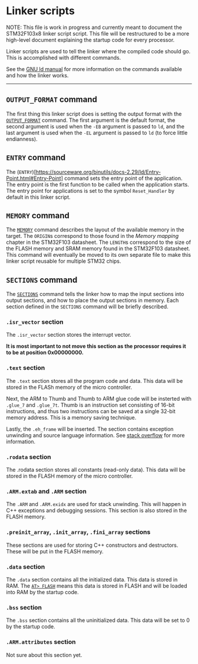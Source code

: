 # Linker scripts

NOTE: This file is work in progress and currently meant to document the STM32F103x8 linker script script. This file will be restructured to be a more high-level document explaining the startup code for every processor.

Linker scripts are used to tell the linker where the compiled code should go. This is accomplished with different commands.

See the [GNU ld manual](https://sourceware.org/binutils/docs-2.29/ld/index.html) for more information on the commands available and how the linker works.

---

## `OUTPUT_FORMAT` command
The first thing this linker script does is setting the output format with the [`OUTPUT_FORMAT`](https://sourceware.org/binutils/docs-2.29/ld/Format-Commands.html#Format-Commands) command. The first argument is the default format, the second argument is used when the `-EB` argument is passed to `ld`, and the last argument is used when the `-EL` argument is passed to `ld` (to force little endianness).

## `ENTRY` command
The (`ENTRY`)[https://sourceware.org/binutils/docs-2.29/ld/Entry-Point.html#Entry-Point] command sets the entry point of the application. The entry point is the first function to be called when the application starts. The entry point for applications is set to the symbol `Reset_Handler` by default in this linker script.

## `MEMORY` command
The [`MEMORY`](https://sourceware.org/binutils/docs-2.29/ld/MEMORY.html#MEMORY) command describes the layout of the available memory in the target. The `ORIGIN`s correspond to those found in the _Memory mapping_ chapter in the STM32F103 datasheet. The `LENGTH`s correspond to the size of the FLASH memory and SRAM memory found in the STM32F103 datasheet. This command will eventually be moved to its own separate file to make this linker script reusable for multiple STM32 chips.

## `SECTIONS` command
The [`SECTIONS`](https://sourceware.org/binutils/docs-2.29/ld/SECTIONS.html#SECTIONS) command tells the linker how to map the input sections into output sections, and how to place the output sections in memory. Each section defined in the `SECTIONS` command will be briefly described.

### `.isr_vector` section
The `.isr_vector` section stores the interrupt vector.

__It is most important to not move this section as the processor requires it to be at position 0x00000000.__


### `.text` section
The `.text` section stores all the program code and data. This data will be stored in the FLASh memory of the micro controller.

Next, the ARM to Thumb and Thumb to ARM glue code will be insterted with `.glue_7` and `.glue_7t`. Thumb is an instruction set consisting of 16-bit instructions, and thus two instructions can be saved at a single 32-bit memory address. This is a memory saving technique.

Lastly, the `.eh_frame` will be inserted. The section contains exception unwinding and source language information. See [stack overflow](https://stackoverflow.com/questions/14091231/what-do-the-eh-frame-and-eh-frame-hdr-sections-store-exactly) for more information.

### `.rodata` section
The .rodata section stores all constants (read-only data). This data will be stored in the FLASH memory of the micro controller.

### `.ARM.extab` and `.ARM` section
The `.ARM` and `.ARM.exidx` are used for stack unwinding. This will happen in C++ exceptions and debugging sessions. This section is also stored in the FLASH memory.

### `.preinit_array`, `.init_array`, `.fini_array` sections
These sections are used for storing C++ constructors and destructors. These will be put in the FLASH memory.

### `.data` section
The `.data` section contains all the initialized data. This data is stored in RAM. The [`AT> FLASH`](https://sourceware.org/binutils/docs-2.29/ld/Output-Section-LMA.html#Output-Section-LMA) means this data is stored in FLASH and will be loaded into RAM by the startup code.

### `.bss` section
The `.bss` section contains all the uninitialized data. This data will be set to 0 by the startup code.

### `.ARM.attributes` section
Not sure about this section yet.
